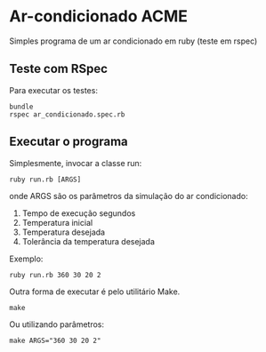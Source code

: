 Ar-condicionado ACME
====================

Simples programa de um ar condicionado em ruby (teste em rspec)

Teste com RSpec
---------------

Para executar os testes:

    bundle
    rspec ar_condicionado.spec.rb

Executar o programa
-------------------

Simplesmente, invocar a classe run:

    ruby run.rb [ARGS]
  
onde ARGS são os parâmetros da simulação do ar condicionado:

1.   Tempo de execução segundos
2.   Temperatura inicial
3.   Temperatura desejada
4.   Tolerância da temperatura desejada

Exemplo:

    ruby run.rb 360 30 20 2

Outra forma de executar é pelo utilitário Make.

    make

Ou utilizando parâmetros:

    make ARGS="360 30 20 2"